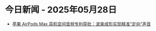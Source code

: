 # 今日新闻 - 2025年05月28日
- [苹果 AirPods Max 耳机空间音频专利获批：波束成形实现精准“定向”声音](https://www.ithome.com/0/856/440.htm)
